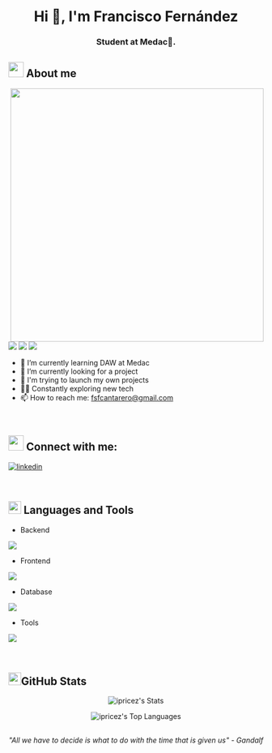 <h1 align="center">Hi 👋, I'm Francisco Fernández</h1>
<h3 align="center">Student at Medac🌟.</h3>

## <picture><img src = "https://github.com/user-attachments/assets/866388ab-be3a-416f-8db5-1dfd77fd415b" width =30px></picture> **About me**

<picture> <img align="right" src="https://steamuserimages-a.akamaihd.net/ugc/436073184353221196/D2F0B7F99370F71CC6E6593A658BB11B05177070/?imw=1024&imh=423&ima=fit&impolicy=Letterbox&imcolor=%23000000&letterbox=true" width = 500px></picture>
 <p align="left">
  <img src="https://img.shields.io/badge/Focus-Full%20Stack%20Development-Blue?color=blue" />
  <img src="https://img.shields.io/badge/Languages-Spanish-dodgerblue" />
   <img src="https://img.shields.io/badge/English-dodgerblue" />
</p>

- 🌱 I’m currently learning DAW at Medac
- 🔭 I’m currently looking for a project
- 🚀 I'm trying to launch my own projects
- 👨‍💻 Constantly exploring new tech
- 📫 How to reach me: fsfcantarero@gmail.com

<br>

## <picture><img src = "https://github.com/user-attachments/assets/a9ff81f6-f7c6-4f59-8455-d7fb6bda3ff0" width =30px></picture> **Connect with me:**
<p align="left">
  <a href="https://www.linkedin.com/in/francisco-salvador-fernandez-cantarero-0b4887257/">
    <img src="https://skillicons.dev/icons?i=linkedin" alt="linkedin""/>
  </a>
</p>

<br>

## <img src="https://media2.giphy.com/media/QssGEmpkyEOhBCb7e1/giphy.gif?cid=ecf05e47a0n3gi1bfqntqmob8g9aid1oyj2wr3ds3mg700bl&rid=giphy.gif" width ="25"><b> Languages and Tools</b>

- Backend
<p align="left">
  <a href="https://skillicons.dev">
    <img src="https://skillicons.dev/icons?i=php,java,py" />
  </a>
</p>

- Frontend
<p align="left">
  <a href="https://skillicons.dev">
    <img src="https://skillicons.dev/icons?i=html,css,js" />
  </a>
</p>

- Database
<p align="left">
  <a href="https://skillicons.dev">
    <img src="https://skillicons.dev/icons?i=mysql" />
  </a>
</p>

- Tools
<p align="left">
  <a href="https://skillicons.dev">
    <img src="https://skillicons.dev/icons?i=git,github,vscode,linux" />
  </a>
</p>

<br>

## <img src="https://skillicons.dev/icons?i=github" width="25"><b>GitHub Stats</b>
<div align="center">
  
  ![ipricez's Stats](https://github-readme-stats.vercel.app/api?username=ipricez&theme=tokyonight&show_icons=true&hide_border=true&count_private=true)
  
  ![ipricez's Top Languages](https://github-readme-stats.vercel.app/api/top-langs/?username=ipricez&theme=tokyonight&show_icons=true&hide_border=true&layout=compact)
  
</div>

##
<div align="center">
  <i>"All we have to decide is what to do with the time that is given us" - Gandalf</i>
</div>
